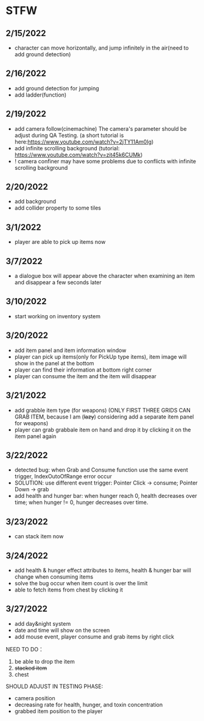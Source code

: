 # STFW

## 2/15/2022
- character can move horizontally, and jump infinitely in the air(need to add ground detection)

## 2/16/2022
- add ground detection for jumping
- add ladder(function)


## 2/19/2022
- add camera follow(cinemachine)
The camera's parameter should be adjust during QA Testing. (a short tutorial is here:https://www.youtube.com/watch?v=2jTY11Am0Ig)
- add infinite scrolling background (tutorial: https://www.youtube.com/watch?v=zit45k6CUMk)
- ! camera confiner may have some problems due to conflicts with infinite scrolling background


## 2/20/2022
- add background
- add collider property to some tiles

## 3/1/2022
- player are able to pick up items now 

## 3/7/2022
- a dialogue box will appear above the character when examining an item and disappear a few seconds later


## 3/10/2022
- start working on inventory system

## 3/20/2022
- add item panel and item information window
- player can pick up items(only for PickUp type items), item image will show in the panel at the bottom
- player can find their information at bottom right corner
- player can consume the item and the item will disappear

## 3/21/2022
- add grabble item type (for weapons) (ONLY FIRST THREE GRIDS CAN GRAB ITEM, because I am (~~lazy~~) considering add a separate item panel for weapons)
- player can grab grabbale item on hand and drop it by clicking it on the item panel again 

## 3/22/2022
- detected bug: when Grab and Consume function use the same event trigger, IndexOutoOfRange error occur
- SOLUTION: use different event trigger: Pointer Click -> consume; Pointer Down -> grab
- add health and hunger bar: when hunger reach 0, health decreases over time; when hunger != 0, hunger decreases over time.

## 3/23/2022
- can stack item now


## 3/24/2022
- add health & hunger effect attributes to items, health & hunger bar will change when consuming items
- solve the bug occur when item count is over the limit
- able to fetch items from chest by clicking it

## 3/27/2022
- add day&night system
- date and time will show on the screen
- add mouse event, player consume and grab items by right click

NEED TO DO：
 1. be able to drop the item 
 2. ~~stacked item~~
 3. chest

SHOULD ADJUST IN TESTING PHASE:
- camera position
- decreasing rate for health, hunger, and toxin concentration
- grabbed item position to the player
